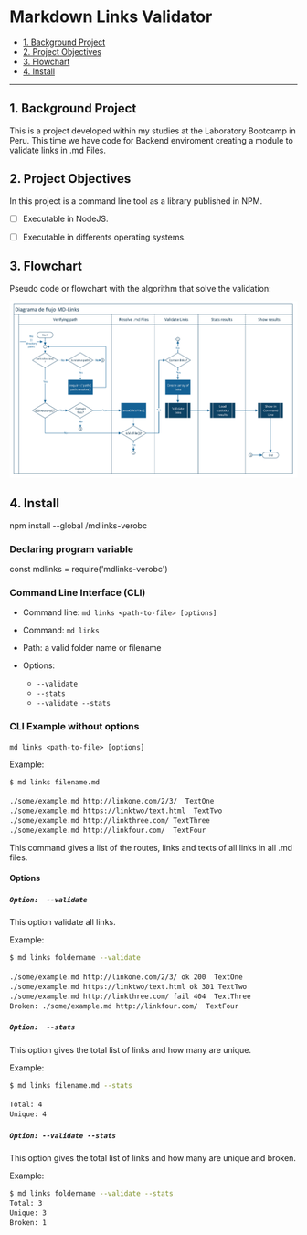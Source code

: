# Markdown Links Validator

* [1. Background Project](#1-background)
* [2. Project Objectives](#2-objectives)
* [3. Flowchart](#3-flowchart)
* [4. Install](#4-install)


***

## 1. Background Project

This is a project developed within my studies at the Laboratory Bootcamp in Peru. 
This time we have code for Backend enviroment creating a module to validate links in .md Files.


## 2. Project Objectives

In this project is a command line tool as a library published in NPM.

* [ ] Executable in NodeJS.
* [ ] Executable in differents operating systems.


## 3. Flowchart

Pseudo code or flowchart with the algorithm that solve the validation:

![Responsive menu(400px)](./src/images/Flowchart_mdlinks.jpg)


## 4. Install

npm install --global <github-user>/mdlinks-verobc


### Declaring program variable

const mdlinks = require('mdlinks-verobc')


### Command Line Interface (CLI)

- Command line: `md links <path-to-file> [options]`

- Command:  `md links`
- Path: <path> a valid folder name or filename 
- Options:
    - `--validate` 
    - `--stats`
    - `--validate --stats` 


### CLI Example without options

`md links <path-to-file> [options]`

Example:

```sh
$ md links filename.md

./some/example.md http://linkone.com/2/3/  TextOne
./some/example.md https://linktwo/text.html  TextTwo
./some/example.md http://linkthree.com/ TextThree
./some/example.md http://linkfour.com/  TextFour
```
This command gives a list of the routes, links and texts of all links in all .md files.


#### Options

##### `Option:  --validate`

This option validate all links.

Example:

```sh
$ md links foldername --validate

./some/example.md http://linkone.com/2/3/ ok 200  TextOne
./some/example.md https://linktwo/text.html ok 301 TextTwo
./some/example.md http://linkthree.com/ fail 404  TextThree
Broken: ./some/example.md http://linkfour.com/  TextFour
```

##### `Option:  --stats`

This option gives the total list of links and how many are unique.

Example:

```sh
$ md links filename.md --stats

Total: 4
Unique: 4
```

##### `Option: --validate --stats`

This option gives the total list of links and how many are unique and broken.

Example:

```sh
$ md links foldername --validate --stats 
Total: 3
Unique: 3
Broken: 1
```
